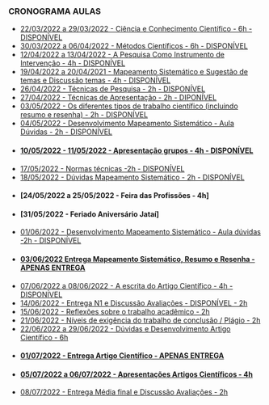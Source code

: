 ### CRONOGRAMA AULAS
- [22/03/2022 a 29/03/2022 - Ciência e Conhecimento Científico - 6h - DISPONÍVEL](aula01.md)
- [30/03/2022 a 06/04/2022 - Métodos Científicos - 6h - DISPONÍVEL](aula02.md)
- [12/04/2022 a 13/04/2022 - A Pesquisa Como Instrumento de Intervenção - 4h - DISPONÍVEL](aula03.md)
- [19/04/2022 a 20/04/2021 - Mapeamento Sistemático e Sugestão de temas e Discussão temas - 4h - DISPONÍVEL](aula04.md)
- [26/04/2022 - Técnicas de Pesquisa - 2h - DISPONÍVEL](aula05.md)
- [27/04/2022 - Técnicas de Apresentação - 2h - DIPONÍVEL](aula06.md)
- [03/05/2022 - Os diferentes tipos de trabalho científico (incluindo resumo e resenha) - 2h - DISPONÍVEL](aula07.md)
- [04/05/2022 - Desenvolvimento Mapeamento Sistemático - Aula Dúvidas - 2h - DISPONÍVEL](aula08.md)
- #### [10/05/2022 - 11/05/2022 - Apresentação grupos - 4h - DISPONÍVEL](aula09.md)
- [17/05/2022 - Normas técnicas -2h - DISPONÍVEL](aula10.md)
- [18/05/2022 - Dúvidas Mapeamento Sistemático - 2h - DISPONÍVEL](aula11.md)
- #### [24/05/2022 a 25/05/2022 - Feira das Profissões - 4h]
- #### [31/05/2022 - Feriado Aniversário Jataí]
- [01/06/2022 - Desenvolvimento Mapeamento Sistemático - Aula dúvidas -2h - DISPONÍVEL](aula11.md)
- #### [03/06/2022 Entrega Mapeamento Sistemático, Resumo e Resenha - APENAS ENTREGA]()
- [07/06/2022 a 08/06/2022 - A escrita do Artigo Científico - 4h - DISPONÍVEL](aula12.md)
- [14/06/2022 - Entrega N1 e Discussão Avaliações - DISPONÍVEL - 2h](aula13.md)
- [15/06/2022 - Reflexões sobre o trabalho acadêmico - 2h]()
- [21/06/2022 - Níveis de exigência do trabalho de conclusão / Plágio - 2h]()
- [22/06/2022 a 29/06/2022 -  Dúvidas e Desenvolvimento Artigo Científico - 6h]()
- #### [01/07/2022 - Entrega Artigo Científico - APENAS ENTREGA]()
- #### [05/07/2022 a 06/07/2022 - Apresentações Artigos Científicos - 4h]()
- [08/07/2022  - Entrega Média final e Discussão Avaliações - 2h]()
